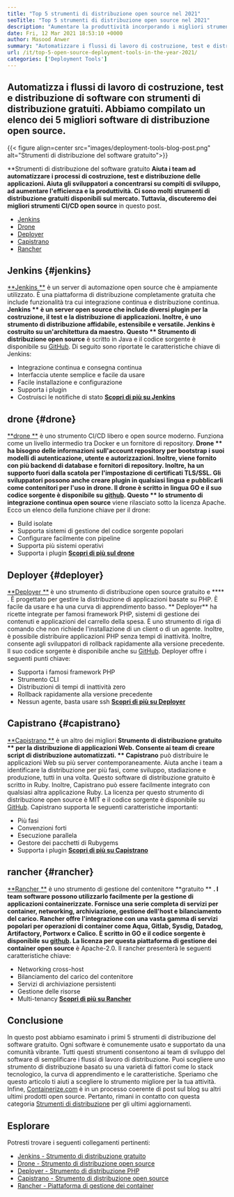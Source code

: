 ```yaml
---
title: "Top 5 strumenti di distribuzione open source nel 2021" 
seoTitle: "Top 5 strumenti di distribuzione open source nel 2021" 
description: "Aumentare la produttività incorporando i migliori strumenti CI/CD open source, che consentono ai team di automatizzare i processi di costruzione, test e distribuzione di software." 
date: Fri, 12 Mar 2021 18:53:10 +0000
author: Masood Anwer
summary: "Automatizzare i flussi di lavoro di costruzione, test e distribuzione di software con strumenti di distribuzione gratuiti. Abbiamo compilato un elenco dei 5 migliori software di distribuzione open source." 
url: /it/top-5-open-source-deployment-tools-in-the-year-2021/
categories: ['Deployment Tools']
---
```


## Automatizza i flussi di lavoro di costruzione, test e distribuzione di software con strumenti di distribuzione gratuiti. Abbiamo compilato un elenco dei 5 migliori software di distribuzione open source.

{{< figure align=center src="images/deployment-tools-blog-post.png" alt="Strumenti di distribuzione del software gratuito">}}

**Strumenti di distribuzione del software gratuito  **Aiuta i team ad automatizzare i processi di costruzione, test e distribuzione delle applicazioni. Aiuta gli sviluppatori a concentrarsi su compiti di sviluppo, ad aumentare l'efficienza e la produttività. Ci sono molti strumenti di distribuzione gratuiti disponibili sul mercato. Tuttavia, discuteremo dei migliori strumenti CI/CD open source**  in questo post.
  * [Jenkins][1]
  * [Drone][2]
  * [Deployer][3]
  * [Capistrano][4]
  * [Rancher][5]

## Jenkins   {#jenkins}
[**Jenkins **][6] è un server di automazione open source che è ampiamente utilizzato. È una piattaforma di distribuzione completamente gratuita che include funzionalità tra cui integrazione continua e distribuzione continua.  **Jenkins **  è un server open source che include diversi plugin per la costruzione, il test e la distribuzione di applicazioni. Inoltre, è uno strumento di distribuzione affidabile, estensibile e versatile. Jenkins è costruito su un'architettura da maestro. Questo ** Strumento di distribuzione open source**  è scritto in Java e il codice sorgente è disponibile su [GitHub][7].
Di seguito sono riportate le caratteristiche chiave di Jenkins:
  * Integrazione continua e consegna continua
  * Interfaccia utente semplice e facile da usare
  * Facile installazione e configurazione
  * Supporta i plugin
  * Costruisci le notifiche di stato
[ **Scopri di più su Jenkins** ][8]

## drone   {#drone}
[**drone **][9] è uno strumento CI/CD libero e open source moderno. Funziona come un livello intermedio tra Docker e un fornitore di repository.  **Drone **  ha bisogno delle informazioni sull'account repository per bootstrap i suoi modelli di autenticazione, utente e autorizzazioni. Inoltre, viene fornito con più backend di database e fornitori di repository. Inoltre, ha un supporto fuori dalla scatola per l'impostazione di certificati TLS/SSL. Gli sviluppatori possono anche creare plugin in qualsiasi lingua e pubblicarli come contenitori per l'uso in drone. Il drone è scritto in lingua GO e il suo codice sorgente è disponibile su [github][10]. Questo ** lo strumento di integrazione continua open source**  viene rilasciato sotto la licenza Apache.
Ecco un elenco della funzione chiave per il drone:
  * Build isolate
  * Supporta sistemi di gestione del codice sorgente popolari
  * Configurare facilmente con pipeline
  * Supporta più sistemi operativi
  * Supporta i plugin
[ **Scopri di più sul drone** ][11]

## Deployer   {#deployer}
[**Deployer **][12] è uno strumento di distribuzione open source gratuito e  **** . È progettato per gestire la distribuzione di applicazioni basate su PHP. È facile da usare e ha una curva di apprendimento basso. ** Deployer**  ha ricette integrate per famosi framework PHP, sistemi di gestione dei contenuti e applicazioni del carrello della spesa. È uno strumento di riga di comando che non richiede l'installazione di un client o di un agente. Inoltre, è possibile distribuire applicazioni PHP senza tempi di inattività. Inoltre, consente agli sviluppatori di rollback rapidamente alla versione precedente. Il suo codice sorgente è disponibile anche su [GitHub][13].
Deployer offre i seguenti punti chiave:
  * Supporta i famosi framework PHP
  * Strumento CLI
  * Distribuzioni di tempi di inattività zero
  * Rollback rapidamente alla versione precedente
  * Nessun agente, basta usare ssh
[ **Scopri di più su Deployer** ][14]

## Capistrano   {#capistrano}
[**Capistrano **][15] è un altro dei migliori  **Strumento di distribuzione gratuito **  per la distribuzione di applicazioni Web. Consente ai team di creare script di distribuzione automatizzati. ** Capistrano**  può distribuire le applicazioni Web su più server contemporaneamente. Aiuta anche i team a identificare la distribuzione per più fasi, come sviluppo, stadiazione e produzione, tutti in una volta. Questo software di distribuzione gratuito è scritto in Ruby. Inoltre, Capistrano può essere facilmente integrato con qualsiasi altra applicazione Ruby. La licenza per questo strumento di distribuzione open source è MIT e il codice sorgente è disponibile su [GitHub][16].
Capistrano supporta le seguenti caratteristiche importanti:
  * Più fasi
  * Convenzioni forti
  * Esecuzione parallela
  * Gestore dei pacchetti di Rubygems
  * Supporta i plugin
[ **Scopri di più su Capistrano** ][17]

## rancher   {#rancher}
[**Rancher **][18] è uno strumento di gestione del contenitore  **gratuito **  **. I team software possono utilizzarlo facilmente per la gestione di applicazioni containerizzate. Fornisce una serie completa di servizi per container, networking, archiviazione, gestione dell'host e bilanciamento del carico.  **Rancher**   offre l'integrazione con una vasta gamma di servizi popolari per operazioni di container come Aqua, Gitlab, Sysdig, Datadog, Artifactory, Portworx e Calico. È scritto in GO e il codice sorgente è disponibile su [github][19]. La licenza per questa piattaforma di gestione dei container open source** è Apache-2.0.
Il rancher presenterà le seguenti caratteristiche chiave:
  * Networking cross-host
  * Bilanciamento del carico del contenitore
  * Servizi di archiviazione persistenti
  * Gestione delle risorse
  * Multi-tenancy
[ **Scopri di più su Rancher** ][20]

## Conclusione
In questo post abbiamo esaminato i primi 5 strumenti di distribuzione del software gratuito. Ogni software è comunemente usato e supportato da una comunità vibrante. Tutti questi strumenti consentono ai team di sviluppo del software di semplificare i flussi di lavoro di distribuzione. Puoi scegliere uno strumento di distribuzione basato su una varietà di fattori come lo stack tecnologico, la curva di apprendimento e le caratteristiche. Speriamo che questo articolo ti aiuti a scegliere lo strumento migliore per la tua attività.
Infine, [Containerize.com][21] è in un processo coerente di post sul blog su altri ultimi prodotti open source. Pertanto, rimani in contatto con questa categoria [Strumenti di distribuzione][22] per gli ultimi aggiornamenti.

## Esplorare
Potresti trovare i seguenti collegamenti pertinenti:
  * [Jenkins - Strumento di distribuzione gratuito][6]
  * [Drone - Strumento di distribuzione open source][9]
  * [Deployer - Strumento di distribuzione PHP][12]
  * [Capistrano - Strumento di distribuzione open source][15]
  * [Rancher - Piattaforma di gestione dei container][18]

  
[1]: #Jenkins
[2]: #Drone
[3]: #Deployer
[4]: #Capistrano
[5]: #Rancher
[6]: https://products.containerize.com/deployment-tools/jenkins
[7]: https://github.com/jenkinsci/jenkins
[8]: https://www.jenkins.io
[9]: https://products.containerize.com/deployment-tools/drone
[10]: https://github.com/drone/drone
[11]: https://www.drone.io
[12]: https://products.containerize.com/deployment-tools/deployer
[13]: https://github.com/deployphp/deployer
[14]: https://deployer.org
[15]: https://products.containerize.com/deployment-tools/capistrano
[16]: https://github.com/capistrano/capistrano
[17]: https://capistranorb.com
[18]: https://products.containerize.com/deployment-tools/rancher
[19]: https://github.com/rancher/rancher
[20]: https://rancher.com
[21]: https://containerize.com
[22]: https://blog.containerize.com/category/deployment-tools/
